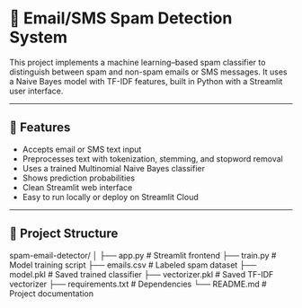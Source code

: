 # 📧 Email/SMS Spam Detection System

This project implements a machine learning–based spam classifier to distinguish between spam and non-spam emails or SMS messages. It uses a Naive Bayes model with TF-IDF features, built in Python with a Streamlit user interface.

---

## 🚀 Features

- Accepts email or SMS text input
- Preprocesses text with tokenization, stemming, and stopword removal
- Uses a trained Multinomial Naive Bayes classifier
- Shows prediction probabilities
- Clean Streamlit web interface
- Easy to run locally or deploy on Streamlit Cloud

---

## 📂 Project Structure
spam-email-detector/
│
├── app.py # Streamlit frontend
├── train.py # Model training script
├── emails.csv # Labeled spam dataset
├── model.pkl # Saved trained classifier
├── vectorizer.pkl # Saved TF-IDF vectorizer
├── requirements.txt # Dependencies
└── README.md # Project documentation


